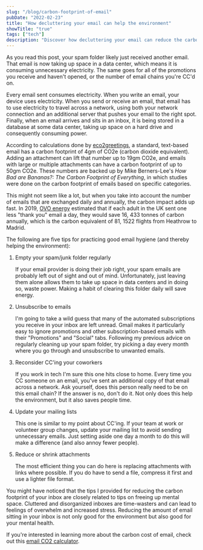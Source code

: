 ```yaml
---
slug: "/blog/carbon-footprint-of-email"
pubDate: "2022-02-23"
title: "How decluttering your email can help the environment"
showTitle: "true"
tags: ["tech"]
description: "Discover how decluttering your email can reduce the carbon footprint of data centers. Learn tips to maintain an eco-friendly inbox and understand the environmental impact of everyday emails."
---
```


As you read this post, your spam folder likely just received another email. That email is now taking up space in a data center, which means it is consuming unnecessary electricity. The same goes for all of the promotions you receive and haven't opened, or the number of email chains you're CC'd on. 

Every email sent consumes electricity. When you write an email, your device uses electricity. When you send or receive an email, that email has to use electricity to travel across a network, using both your network connection and an additional server that pushes your email to the right spot. Finally, when an email arrives and sits in an inbox, it is being stored in a database at some data center, taking up space on a hard drive and consequently consuming power.

According to calculations done by <a href="https://www.eco2greetings.com/News/The-Carbon-Footprint-of-Email-vs-Postal-Mail.html#:~:text=A%20normal%20email%2C%20one%20without,filtering%20and%20reading%20your%20messages.&text=Every%20email%20processed%20uses%20electricity." target="_blank">eco2greetings</a>, a standard, text-based email has a carbon footprint of 4gm of CO2e (carbon dioxide equivalent). Adding an attachment can lift that number up to 19gm CO2e, and emails with large or multiple attachments can have a carbon footprint of up to 50gm CO2e. These numbers are backed up by Mike Berners-Lee's <i>How Bad are Bananas?: The Carbon Footprint of Everything</i>, in which studies were done on the carbon footprint of emails based on specific categories.

This might not seem like a lot, but when you take into account the number of emails that are exchanged daily and annually, the carbon impact adds up fast. In 2019, <a href="https://www.ovoenergy.com/ovo-newsroom/press-releases/2019/november/think-before-you-thank-if-every-brit-sent-one-less-thank-you-email-a-day-we-would-save-16433-tonnes-of-carbon-a-year-the-same-as-81152-flights-to-madrid" target="_blank">OVO energy</a> estimated that if each adult in the UK sent one less "thank you" email a day, they would save 16, 433 tonnes of carbon annually, which is the carbon equivalent of 81, 1522 flights from Heathrow to Madrid.

The following are five tips for practicing good email hygiene (and thereby helping the environment):

1. Empty your spam/junk folder regularly

    If your email provider is doing their job right, your spam emails are probably left out of sight and out of mind. Unfortunately, just leaving them alone allows them to take up space in data centers and in doing so, waste power. Making a habit of clearing this folder daily will save energy. 

2. Unsubscribe to emails

    I'm going to take a wild guess that many of the automated subscriptions you receive in your inbox are left unread. Gmail makes it particularly easy to ignore promotions and other subscription-based emails with their "Promotions" and "Social" tabs. Following my previous advice on regularly cleaning up your spam folder, try picking a day every month where you go through and unsubscribe to unwanted emails. 

3. Reconsider CC'ing your coworkers

    If you work in tech I'm sure this one hits close to home. Every time you CC someone on an email, you've sent an additional copy of that email across a network. Ask yourself, does this person really need to be on this email chain? If the answer is no, don't do it. Not only does this help the environment, but it also saves people time. 

4. Update your mailing lists

    This one is similar to my point about CC'ing. If your team at work or volunteer group changes, update your mailing list to avoid sending unnecessary emails. Just setting aside one day a month to do this will make a difference (and also annoy fewer people).

5. Reduce or shrink attachments

    The most efficient thing you can do here is replacing attachments with links where possible. If you do have to send a file, compress it first and use a lighter file format. 

You might have noticed that the tips I provided for reducing the carbon footprint of your inbox are closely related to tips on freeing up mental space. Cluttered and disorganized inboxes are time-wasters and can lead to feelings of overwhelm and increased stress. Reducing the amount of email sitting in your inbox is not only good for the environment but also good for your mental health.

If you're interested in learning more about the carbon cost of email, check out this <a class="blog-links" href="https://www.cwjobs.co.uk/insights/environmental-impact-of-emails/" target="_blank">email CO2 calculator</a>.






